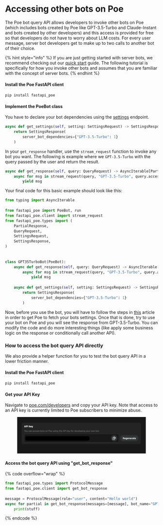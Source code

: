 # Accessing other bots on Poe

The Poe bot query API allows developers to invoke other bots on Poe (which includes bots created by Poe like GPT-3.5-Turbo and Claude-Instant and bots created by other developers) and this access is provided for free so that developers do not have to worry about LLM costs. For every user message, server bot developers get to make up to two calls to another bot of their choice.

{% hint style="info" %}
If you are just getting started with server bots, we recommend checking out our [quick start](quick-start.md) guide. The following tutorial is specifically for how you invoke other bots and assumes that you are familiar with the concept of server bots.
{% endhint %}

#### Install the Poe FastAPI client

```bash
pip install fastapi_poe
```

#### Implement the PoeBot class&#x20;

You have to declare your bot dependencies using the [settings](poe-protocol-specification/requests/settings.md) endpoint.&#x20;

```python
async def get_settings(self, setting: SettingsRequest) -> SettingsResponse:
    return SettingsResponse(
        server_bot_dependencies={"GPT-3.5-Turbo": 1}
    )
```

In your `get_response` handler, use the `stream_request` function to invoke any bot you want. The following is example where we `GPT-3.5-Turbo` with the query passed by the user and return the result.

```python
async def get_response(self, query: QueryRequest) -> AsyncIterable[PartialResponse]:
    async for msg in stream_request(query, "GPT-3.5-Turbo", query.access_key):
        yield msg
```

Your final code for this basic example should look like this:

```python
from typing import AsyncIterable

from fastapi_poe import PoeBot, run
from fastapi_poe.client import stream_request
from fastapi_poe.types import (
    PartialResponse,
    QueryRequest,
    SettingsRequest,
    SettingsResponse,
)


class GPT35TurboBot(PoeBot):
    async def get_response(self, query: QueryRequest) -> AsyncIterable[PartialResponse]:
        async for msg in stream_request(query, "GPT-3.5-Turbo", query.access_key):
            yield msg

    async def get_settings(self, setting: SettingsRequest) -> SettingsResponse:
        return SettingsResponse(
            server_bot_dependencies={"GPT-3.5-Turbo": 1}
        )
```

Now, before you use the bot, you will have to follow the steps in [this](updating-bot-settings.md) article in order to get Poe to fetch your bots settings. Once that is done, try to use your bot on Poe and you will see the response from GPT-3.5-Turbo. You can modify the code and do more interesting things (like apply some business logic on the response or conditionally call another API).

### How to access the bot query API directly

We also provide a helper function for you to test the bot query API in a lower friction manner.&#x20;

#### Install the Poe FastAPI client

```bash
pip install fastapi_poe
```

#### Get your API Key

Navigate to [poe.com/developers](https://poe.com/developers) and copy your API key. Note that access to an API key is currently limited to Poe subscribers to minimize abuse.

<figure><img src="../.gitbook/assets/image (15).png" alt=""><figcaption></figcaption></figure>

#### Access the bot query API using "get\_bot\_response"

{% code overflow="wrap" %}
```python
from fastapi_poe.types import ProtocolMessage
from fastapi_poe.client import get_bot_response

message = ProtocolMessage(role="user", content="Hello world")
async for partial in get_bot_response(messages=[message], bot_name="GPT-3.5-Turbo", api_key=<api_key>): 
    print(stuff)
```
{% endcode %}
